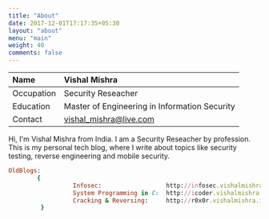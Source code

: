 ```yaml
---
title: "About"
date: 2017-12-01T17:17:35+05:30
layout: "about"
menu: "main"
weight: 40
comments: false
---
```



| Name          | Vishal Mishra                                      |
|:------------- |:---------------------------------------------------| 
| Occupation    |         Security Reseacher                         | 
| Education     |       Master of Engineering in Information Security| 
| Contact       |         vishal_mishra@live.com                     |  



Hi, I'm Vishal Mishra from India. I am a Security Reseacher by profession. This is my personal tech blog, 
where I write about topics like security testing, reverse engineering and mobile security.

```ruby
OldBlogs:
		{
                  Infosec:					http://infosec.vishalmishra.in/
                  System Programming in C:	http://icoder.vishalmishra.in/
                  Cracking & Reversing:		http://r0x0r.vishalmishra.in/
         }

```